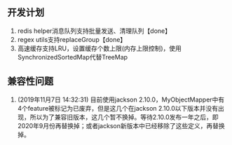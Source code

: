 ## 开发计划

1. redis helper消息队列支持批量发送、清理队列【done】
2. regex utils支持replaceGroup【done】
3. 高速缓存支持LRU，设置缓存个数上限(内存上限控制)，使用SynchronizedSortedMap代替TreeMap

## 兼容性问题

1. (2019年11月7日 14:32:31) 目前使用jackson 2.10.0，MyObjectMapper中有4个feature被标记为已废弃，但是这几个在jackson 2.10.0以下版本并没有出现，所以为了兼容旧版本，这几个暂不换掉。等待2.10.0发布一年之后，即2020年9月份再替换掉；或者jackson新版本中已经移除了这些定义，再替换掉。
